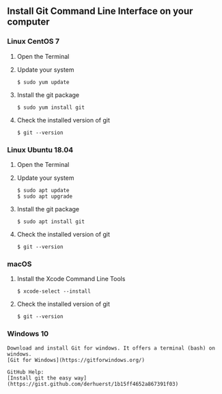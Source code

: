 ## Install Git Command Line Interface on your computer

### Linux CentOS 7

1. Open the Terminal

2. Update your system
    ```console
    $ sudo yum update
    ```
3. Install the git package
    ```console
    $ sudo yum install git
    ```
4. Check the installed version of git
    ```console
    $ git --version
    ```

### Linux Ubuntu 18.04

1. Open the Terminal

2. Update your system
    ```console
    $ sudo apt update
    $ sudo apt upgrade
    ```
3. Install the git package
    ```console
    $ sudo apt install git
    ```
4. Check the installed version of git
    ```console
    $ git --version
    ```
### macOS
1. Install the Xcode Command Line Tools
    ```console
    $ xcode-select --install
    ```
2. Check the installed version of git
    ```console
    $ git --version
    ```

### Windows 10
    Download and install Git for windows. It offers a terminal (bash) on windows.    
    [Git for Windows](https://gitforwindows.org/)

    GitHub Help:    
    [Install git the easy way](https://gist.github.com/derhuerst/1b15ff4652a867391f03)
